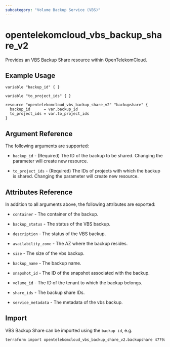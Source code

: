 ```yaml
---
subcategory: "Volume Backup Service (VBS)"
---
```


# opentelekomcloud_vbs_backup_share_v2

Provides an VBS Backup Share resource within OpenTelekomCloud.

## Example Usage

```hcl
variable "backup_id" { }

variable "to_project_ids" { }

resource "opentelekomcloud_vbs_backup_share_v2" "backupshare" {
  backup_id      = var.backup_id
  to_project_ids = var.to_project_ids
}
```

## Argument Reference

The following arguments are supported:

* `backup_id` - (Required) The ID of the backup to be shared. Changing the parameter will create new resource.

* `to_project_ids` - (Required) The IDs of projects with which the backup is shared. Changing the parameter will create new resource.

## Attributes Reference

In addition to all arguments above, the following attributes are exported:

* `container` - The container of the backup.

* `backup_status` - The status of the VBS backup.

* `description` - The status of the VBS backup.

* `availability_zone` - The AZ where the backup resides.

* `size` - The size of the vbs backup.

* `backup_name` - The backup name.

* `snapshot_id` - The ID of the snapshot associated with the backup.

* `volume_id` - The ID of the tenant to which the backup belongs.

* `share_ids` - The backup share IDs.

* `service_metadata` - The metadata of the vbs backup.

## Import

VBS Backup Share can be imported using the `backup id`, e.g.

```sh
terraform import opentelekomcloud_vbs_backup_share_v2.backupshare 4779ab1c-7c1a-44b1-a02e-93dfc361b32d
```
